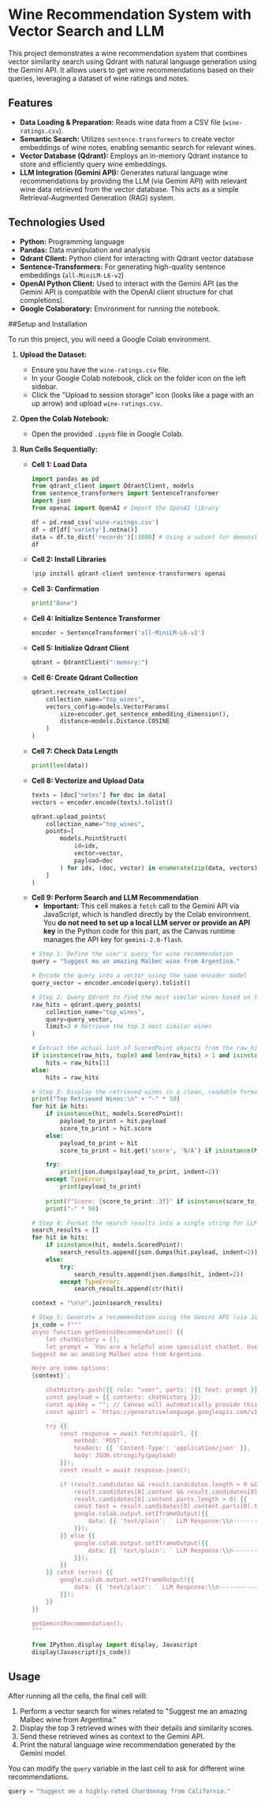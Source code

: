 # Wine Recommendation System with Vector Search and LLM

This project demonstrates a wine recommendation system that combines vector similarity search using Qdrant with natural language generation using the Gemini API. It allows users to get wine recommendations based on their queries, leveraging a dataset of wine ratings and notes.

## Features

* **Data Loading & Preparation:** Reads wine data from a CSV file (`wine-ratings.csv`).
* **Semantic Search:** Utilizes `sentence-transformers` to create vector embeddings of wine notes, enabling semantic search for relevant wines.
* **Vector Database (Qdrant):** Employs an in-memory Qdrant instance to store and efficiently query wine embeddings.
* **LLM Integration (Gemini API):** Generates natural language wine recommendations by providing the LLM (via Gemini API) with relevant wine data retrieved from the vector database. This acts as a simple Retrieval-Augmented Generation (RAG) system.

## Technologies Used

* **Python:** Programming language
* **Pandas:** Data manipulation and analysis
* **Qdrant Client:** Python client for interacting with Qdrant vector database
* **Sentence-Transformers:** For generating high-quality sentence embeddings (`all-MiniLM-L6-v2`)
* **OpenAI Python Client:** Used to interact with the Gemini API (as the Gemini API is compatible with the OpenAI client structure for chat completions).
* **Google Colaboratory:** Environment for running the notebook.

##Setup and Installation

To run this project, you will need a Google Colab environment.

1.  **Upload the Dataset:**
    * Ensure you have the `wine-ratings.csv` file.
    * In your Google Colab notebook, click on the folder icon on the left sidebar.
    * Click the "Upload to session storage" icon (looks like a page with an up arrow) and upload `wine-ratings.csv`.

2.  **Open the Colab Notebook:**
    * Open the provided `.ipynb` file in Google Colab.

3.  **Run Cells Sequentially:**
    * **Cell 1: Load Data**
        ```python
        import pandas as pd
        from qdrant_client import QdrantClient, models
        from sentence_transformers import SentenceTransformer
        import json
        from openai import OpenAI # Import the OpenAI library

        df = pd.read_csv('wine-raitngs.csv')
        df = df[df['variety'].notna()]
        data = df.to_dict('records')[:1000] # Using a subset for demonstration
        df
        ```
    * **Cell 2: Install Libraries**
        ```python
        !pip install qdrant-client sentence-transformers openai
        ```
    * **Cell 3: Confirmation**
        ```python
        print("Done")
        ```
    * **Cell 4: Initialize Sentence Transformer**
        ```python
        encoder = SentenceTransformer('all-MiniLM-L6-v2')
        ```
    * **Cell 5: Initialize Qdrant Client**
        ```python
        qdrant = QdrantClient(":memory:")
        ```
    * **Cell 6: Create Qdrant Collection**
        ```python
        qdrant.recreate_collection(
            collection_name="top_wines",
            vectors_config=models.VectorParams(
                size=encoder.get_sentence_embedding_dimension(),
                distance=models.Distance.COSINE
            )
        )
        ```
    * **Cell 7: Check Data Length**
        ```python
        print(len(data))
        ```
    * **Cell 8: Vectorize and Upload Data**
        ```python
        texts = [doc["notes"] for doc in data]
        vectors = encoder.encode(texts).tolist()

        qdrant.upload_points(
            collection_name="top_wines",
            points=[
                models.PointStruct(
                    id=idx,
                    vector=vector,
                    payload=doc
                ) for idx, (doc, vector) in enumerate(zip(data, vectors))
            ]
        )
        ```
    * **Cell 9: Perform Search and LLM Recommendation**
        * **Important:** This cell makes a `fetch` call to the Gemini API via JavaScript, which is handled directly by the Colab environment. You **do not need to set up a local LLM server or provide an API key** in the Python code for this part, as the Canvas runtime manages the API key for `gemini-2.0-flash`.
        ```python
        # Step 1: Define the user's query for wine recommendation
        query = "Suggest me an amazing Malbec wine from Argentina."

        # Encode the query into a vector using the same encoder model
        query_vector = encoder.encode(query).tolist()

        # Step 2: Query Qdrant to find the most similar wines based on the query vector
        raw_hits = qdrant.query_points(
            collection_name="top_wines",
            query=query_vector,
            limit=3 # Retrieve the top 3 most similar wines
        )

        # Extract the actual list of ScoredPoint objects from the raw_hits.
        if isinstance(raw_hits, tuple) and len(raw_hits) > 1 and isinstance(raw_hits[1], list):
            hits = raw_hits[1]
        else:
            hits = raw_hits

        # Step 3: Display the retrieved wines in a clean, readable format
        print("Top Retrieved Wines:\n" + "-" * 50)
        for hit in hits:
            if isinstance(hit, models.ScoredPoint):
                payload_to_print = hit.payload
                score_to_print = hit.score
            else:
                payload_to_print = hit
                score_to_print = hit.get('score', 'N/A') if isinstance(hit, dict) else 'N/A'

            try:
                print(json.dumps(payload_to_print, indent=2))
            except TypeError:
                print(payload_to_print)
            
            print(f"Score: {score_to_print:.3f}" if isinstance(score_to_print, (int, float)) else f"Score: {score_to_print}")
            print("-" * 50)

        # Step 4: Format the search results into a single string for LLM context
        search_results = []
        for hit in hits:
            if isinstance(hit, models.ScoredPoint):
                search_results.append(json.dumps(hit.payload, indent=2))
            else:
                try:
                    search_results.append(json.dumps(hit, indent=2))
                except TypeError:
                    search_results.append(str(hit))

        context = "\n\n".join(search_results)

        # Step 5: Generate a recommendation using the Gemini API (via JavaScript fetch call)
        js_code = f"""
        async function getGeminiRecommendation() {{
            let chatHistory = [];
            let prompt = `You are a helpful wine specialist chatbot. Use the provided wine data to recommend wines.
        Suggest me an amazing Malbec wine from Argentina.

        Here are some options:
        {context}`;

            chatHistory.push({{ role: "user", parts: [{{ text: prompt }}] }});
            const payload = {{ contents: chatHistory }};
            const apiKey = ""; // Canvas will automatically provide this in runtime
            const apiUrl = `https://generativelanguage.googleapis.com/v1beta/models/gemini-2.0-flash:generateContent?key=${{apiKey}}`;

            try {{
                const response = await fetch(apiUrl, {{
                    method: 'POST',
                    headers: {{ 'Content-Type': 'application/json' }},
                    body: JSON.stringify(payload)
                }});
                const result = await response.json();

                if (result.candidates && result.candidates.length > 0 &&
                    result.candidates[0].content && result.candidates[0].content.parts &&
                    result.candidates[0].content.parts.length > 0) {{
                    const text = result.candidates[0].content.parts[0].text;
                    google.colab.output.setIframeOutput({{
                        data: {{ 'text/plain': ` LLM Response:\\n--------------------------------------------------\\n${{text}}` }}
                    }});
                }} else {{
                    google.colab.output.setIframeOutput({{
                        data: {{ 'text/plain': ` LLM Response:\\n--------------------------------------------------\\nError: No valid response from LLM.` }}
                    }});
                }}
            }} catch (error) {{
                google.colab.output.setIframeOutput({{
                    data: {{ 'text/plain': ` LLM Response:\\n--------------------------------------------------\\nError connecting to LLM: ${{error.message}}` }}
                }});
            }}
        }}

        getGeminiRecommendation();
        """

        from IPython.display import display, Javascript
        display(Javascript(js_code))
        ```

## Usage

After running all the cells, the final cell will:
1.  Perform a vector search for wines related to "Suggest me an amazing Malbec wine from Argentina."
2.  Display the top 3 retrieved wines with their details and similarity scores.
3.  Send these retrieved wines as context to the Gemini API.
4.  Print the natural language wine recommendation generated by the Gemini model.

You can modify the `query` variable in the last cell to ask for different wine recommendations.

```python
query = "Suggest me a highly-rated Chardonnay from California."
